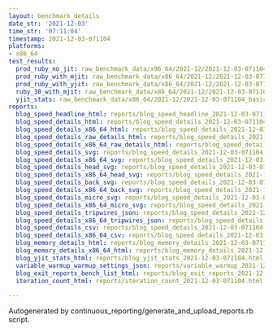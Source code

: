 ```yaml
---
layout: benchmark_details
date_str: '2021-12-03'
time_str: '07:11:04'
timestamp: 2021-12-03-071104
platforms:
- x86_64
test_results:
  prod_ruby_no_jit: raw_benchmark_data/x86_64/2021-12/2021-12-03-071104_basic_benchmark_prod_ruby_no_jit.json
  prod_ruby_with_mjit: raw_benchmark_data/x86_64/2021-12/2021-12-03-071104_basic_benchmark_prod_ruby_with_mjit.json
  prod_ruby_with_yjit: raw_benchmark_data/x86_64/2021-12/2021-12-03-071104_basic_benchmark_prod_ruby_with_yjit.json
  ruby_30_with_mjit: raw_benchmark_data/x86_64/2021-12/2021-12-03-071104_basic_benchmark_ruby_30_with_mjit.json
  yjit_stats: raw_benchmark_data/x86_64/2021-12/2021-12-03-071104_basic_benchmark_yjit_stats.json
reports:
  blog_speed_headline_html: reports/blog_speed_headline_2021-12-03-071104.html
  blog_speed_details_html: reports/blog_speed_details_2021-12-03-071104.html
  blog_speed_details_x86_64_html: reports/blog_speed_details_2021-12-03-071104.x86_64.html
  blog_speed_details_raw_details_html: reports/blog_speed_details_2021-12-03-071104.raw_details.html
  blog_speed_details_x86_64_raw_details_html: reports/blog_speed_details_2021-12-03-071104.x86_64.raw_details.html
  blog_speed_details_svg: reports/blog_speed_details_2021-12-03-071104.svg
  blog_speed_details_x86_64_svg: reports/blog_speed_details_2021-12-03-071104.x86_64.svg
  blog_speed_details_head_svg: reports/blog_speed_details_2021-12-03-071104.head.svg
  blog_speed_details_x86_64_head_svg: reports/blog_speed_details_2021-12-03-071104.x86_64.head.svg
  blog_speed_details_back_svg: reports/blog_speed_details_2021-12-03-071104.back.svg
  blog_speed_details_x86_64_back_svg: reports/blog_speed_details_2021-12-03-071104.x86_64.back.svg
  blog_speed_details_micro_svg: reports/blog_speed_details_2021-12-03-071104.micro.svg
  blog_speed_details_x86_64_micro_svg: reports/blog_speed_details_2021-12-03-071104.x86_64.micro.svg
  blog_speed_details_tripwires_json: reports/blog_speed_details_2021-12-03-071104.tripwires.json
  blog_speed_details_x86_64_tripwires_json: reports/blog_speed_details_2021-12-03-071104.x86_64.tripwires.json
  blog_speed_details_csv: reports/blog_speed_details_2021-12-03-071104.csv
  blog_speed_details_x86_64_csv: reports/blog_speed_details_2021-12-03-071104.x86_64.csv
  blog_memory_details_html: reports/blog_memory_details_2021-12-03-071104.html
  blog_memory_details_x86_64_html: reports/blog_memory_details_2021-12-03-071104.x86_64.html
  blog_yjit_stats_html: reports/blog_yjit_stats_2021-12-03-071104.html
  variable_warmup_warmup_settings_json: reports/variable_warmup_2021-12-03-071104.warmup_settings.json
  blog_exit_reports_bench_list_html: reports/blog_exit_reports_2021-12-03-071104.bench_list.html
  iteration_count_html: reports/iteration_count_2021-12-03-071104.html

---
```

Autogenerated by continuous_reporting/generate_and_upload_reports.rb script.
